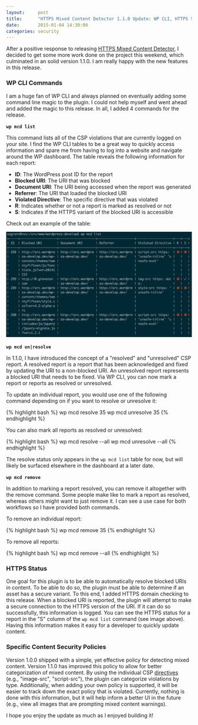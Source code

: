 ```yaml
---
layout:     post
title:      "HTTPS Mixed Content Detector 1.1.0 Update: WP CLI, HTTPS Status, and Specific Policies"
date:       2015-01-04 14:30:00
categories: security
---
```


After a positive response to releasing [HTTPS Mixed Content Detector](https://wordpress.org/plugins/https-mixed-content-detector), I decided to get some more work done on the project this weekend, which culminated in an solid version 1.1.0. I am really happy with the new features in this release.

### WP CLI Commands

I am a huge fan of WP CLI and always planned on eventually adding some command line magic to the plugin. I could not help myself and went ahead and added the magic to this release. In all, I added 4 commands for the release.

**`wp mcd list`**

This command lists all of the CSP violations that are currently logged on your site. I find the WP CLI tables to be a great way to quickly access information and spare me from having to log into a website and navigate around the WP dashboard. The table reveals the following information for each report:

* **ID**: The WordPress post ID for the report
* **Blocked URI**: The URI that was blocked
* **Document URI**: The URI being accessed when the report was generated
* **Referrer**: The URI that loaded the blocked URI
* **Violated Directive**: The specific directive that was violated
* **R**: Indicates whether or not a report is marked as resolved or not
* **S**: Indicates if the HTTPS variant of the blocked URI is accessible

Check out an example of the table:

![](/media/images/wp-mcd-list-example.png "Example of the list command")

**`wp mcd un|resolve`**

In 1.1.0, I have introduced the concept of a "resolved" and "unresolved" CSP report. A resolved report is a report that has been acknowledged and fixed by updating the URI to a non-blocked URI. An unresolved report represents a blocked URI that needs to be fixed. Via WP CLI, you can now mark a report or reports as resolved or unresolved.

To update an individual report, you would use one of the following command depending on if you want to resolve or unresolve it:

{% highlight bash %}
wp mcd resolve 35
wp mcd unresolve 35
{% endhighlight %}

You can also mark all reports as resolved or unresolved:

{% highlight bash %}
wp mcd resolve --all
wp mcd unresolve --all
{% endhighlight %}

The resolve status only appears in the `wp mcd list` table for now, but will likely be surfaced elsewhere in the dashboard at a later date.

**`wp mcd remove`**

In addition to marking a report resolved, you can remove it altogether with the remove command. Some people make like to mark a report as resolved, whereas others might want to just remove it. I can see a use case for both workflows so I have provided both commands.

To remove an individual report:

{% highlight bash %}
wp mcd remove 35
{% endhighlight %}

To remove all reports:

{% highlight bash %}
wp mcd remove --all
{% endhighlight %}

### HTTPS Status

One goal for this plugin is to be able to automatically resolve blocked URIs in content. To be able to do so, the plugin must be able to determine if an asset has a secure variant. To this end, I added HTTPS domain checking to this release. When a blocked URI is reported, the plugin will attempt to make a secure connection to the HTTPS version of the URI. If it can do so successfully, this information is logged. You can see the HTTPS status for a report in the "S" column of the `wp mcd list` command (see image above). Having this information makes it easy for a developer to quickly update content. 

### Specific Content Security Policies

Version 1.0.0 shipped with a simple, yet effective policy for detecting mixed content. Version 1.1.0 has improved this policy to allow for better categorization of mixed content. By using the individual CSP [directives](http://w3c.github.io/webappsec/specs/content-security-policy/#directives) (e.g., "image-src", "script-src"), the plugin can categorize violations by type. Additionally, when adding your own policy is supported, it will be easier to track down the exact policy that is violated. Currently, nothing is done with this information, but it will help inform a better UI in the future (e.g., view all images that are prompting mixed content warnings).

I hope you enjoy the update as much as I enjoyed building it!